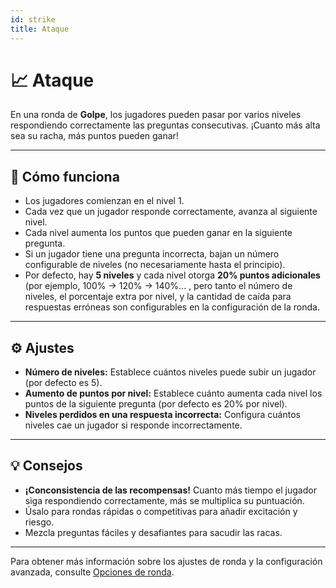 ```yaml
---
id: strike
title: Ataque
---
```


# 📈 Ataque

En una ronda de **Golpe**, los jugadores pueden pasar por varios niveles respondiendo correctamente las preguntas consecutivas. ¡Cuanto más alta sea su racha, más puntos pueden ganar!

---

## 📝 Cómo funciona

- Los jugadores comienzan en el nivel 1.
- Cada vez que un jugador responde correctamente, avanza al siguiente nivel.
- Cada nivel aumenta los puntos que pueden ganar en la siguiente pregunta.
- Si un jugador tiene una pregunta incorrecta, bajan un número configurable de niveles (no necesariamente hasta el principio).
- Por defecto, hay **5 niveles** y cada nivel otorga **20% puntos adicionales** (por ejemplo, 100% → 120% → 140%... , pero tanto el número de niveles, el porcentaje extra por nivel, y la cantidad de caída para respuestas erróneas son configurables en la configuración de la ronda.

---

## ⚙️ Ajustes

- **Número de niveles:** Establece cuántos niveles puede subir un jugador (por defecto es 5).
- **Aumento de puntos por nivel:** Establece cuánto aumenta cada nivel los puntos de la siguiente pregunta (por defecto es 20% por nivel).
- **Niveles perdidos en una respuesta incorrecta:** Configura cuántos niveles cae un jugador si responde incorrectamente.

---

## 💡 Consejos

- **¡Conconsistencia de las recompensas!** Cuanto más tiempo el jugador siga respondiendo correctamente, más se multiplica su puntuación.
- Úsalo para rondas rápidas o competitivas para añadir excitación y riesgo.
- Mezcla preguntas fáciles y desafiantes para sacudir las racas.

---

Para obtener más información sobre los ajustes de ronda y la configuración avanzada, consulte [Opciones de ronda](../editor/008-round-options.md).
